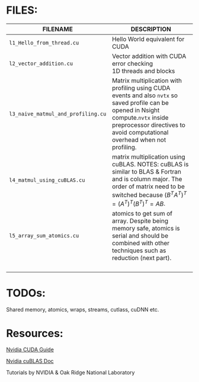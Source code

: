 # FILES:

| **FILENAME**                       | **DESCRIPTION**                                              |
| ---------------------------------- | ------------------------------------------------------------ |
| `l1_Hello_from_thread.cu`          | Hello World equivalent for CUDA                              |
| `l2_vector_addition.cu`            | Vector addition with CUDA error checking <br /> 1D threads and blocks |
| `l3_naive_matmul_and_profiling.cu` | Matrix multiplication with profiling using CUDA events and also `nvtx` so saved profile can be opened in Nsight compute.`nvtx` inside preprocessor directives to avoid computational overhead when not profiling. |
| `l4_matmul_using_cuBLAS.cu`        | matrix multiplication using cuBLAS. NOTES: cuBLAS is similar to BLAS & Fortran and is column major. The order of matrix need to be switched because $(B^TA^T)^T=(A^T)^T(B^T)^T=AB$. |
| `l5_array_sum_atomics.cu`          | atomics to get sum of array. Despite being memory safe, atomics is serial and should be combined with other techniques such as reduction (next part). |
|                                    |                                                              |
|                                    |                                                              |
|                                    |                                                              |
|                                    |                                                              |

# TODOs:

Shared memory, atomics, wraps, streams, cutlass, cuDNN etc.

# Resources:

[Nvidia CUDA Guide](https://docs.nvidia.com/cuda/cuda-c-programming-guide/index.html)

[Nvidia cuBLAS Doc](https://docs.nvidia.com/cuda/cublas/)

Tutorials by NVIDIA & Oak Ridge National Laboratory
